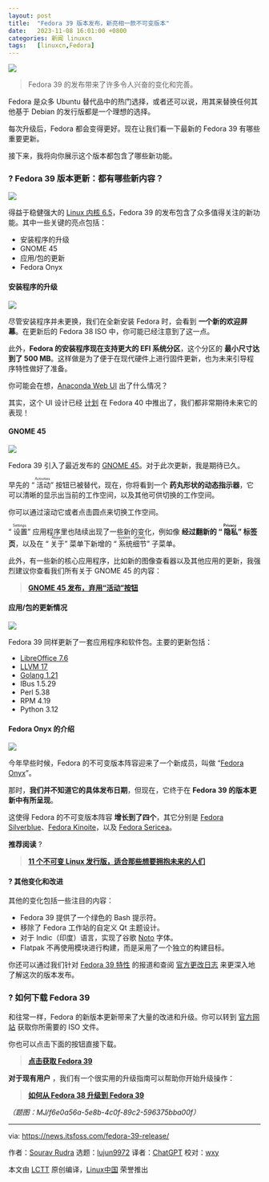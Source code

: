 ```yaml
---
layout: post
title:	"Fedora 39 版本发布，新亮相一款不可变版本"
date:	2023-11-08 16:01:00 +0800 
categories:	新闻 linuxcn 
tags:	[linuxcn,Fedora]
---
```



![](/Asserts/Images/album/202311/08/160126z6pyyg7t7iiagzzz.png)



> 
> Fedora 39 的发布带来了许多令人兴奋的变化和完善。
> 
> 
> 


Fedora 是众多 Ubuntu 替代品中的热门选择，或者还可以说，用其来替换任何其他基于 Debian 的发行版都是一个理想的选择。


每次升级后，Fedora 都会变得更好。现在让我们看一下最新的 Fedora 39 有哪些重要更新。


接下来，我将向你展示这个版本都包含了哪些新功能。


### ? Fedora 39 版本更新：都有哪些新内容？


![](/Asserts/Images/album/202311/08/160148sup4uu0n8zullepb.png)


得益于稳健强大的 [Linux 内核 6.5](https://news.itsfoss.com/linux-kernel-6-5-release/)，Fedora 39 的发布包含了众多值得关注的新功能。其中一些关键的亮点包括：


* 安装程序的升级
* GNOME 45
* 应用/包的更新
* Fedora Onyx


#### 安装程序的升级


![](/Asserts/Images/album/202311/08/160149ucrsi6h36urcsrzc.png)


尽管安装程序并未更换，我们在全新安装 Fedora 时，会看到 **一个新的欢迎屏幕**。在更新后的 Fedora 38 ISO 中，你可能已经注意到了这一点。


此外，**Fedora 的安装程序现在支持更大的 EFI 系统分区**，这个分区的 **最小尺寸达到了 500 MB**。这样做是为了便于在现代硬件上进行固件更新，也为未来引导程序特性做好了准备。


你可能会在想，[Anaconda Web UI](https://news.itsfoss.com/fedora-new-web-ui-install-dev/) 出了什么情况？


其实，这个 UI 设计已经 [计划](https://fedoraproject.org/wiki/Changes/AnacondaWebUIforFedoraWorkstation) 在 Fedora 40 中推出了，我们都非常期待未来它的表现！


#### GNOME 45


![](/Asserts/Images/album/202311/08/160149v07z80oj37oqe0ja.png)


Fedora 39 引入了最近发布的 [GNOME 45](https://news.itsfoss.com/gnome-45-release/)。对于此次更新，我是期待已久。


早先的 “<ruby> 活动 <rt>  Activities </rt></ruby>” 按钮已被替代，现在，你将看到一个 **药丸形状的动态指示器**，它可以清晰的显示出当前的工作空间，以及其他可供切换的工作空间。


你可以通过滚动它或者点击圆点来切换工作空间。


“<ruby> 设置 <rt>  Settings </rt></ruby>” 应用程序里也陆续出现了一些新的变化，例如像 **经过翻新的 “<ruby> 隐私 <rt>  Privacy </rt></ruby>” 标签页**，以及在 “<ruby> 关于 <rt>  About </rt></ruby>” 菜单下新增的 “<ruby> 系统细节 <rt>  System Details </rt></ruby>” 子菜单。


此外，有一些新的核心应用程序，比如新的图像查看器以及其他应用的更新，我强烈建议你查看我们所有关于 GNOME 45 的内容：



> 
> **[GNOME 45 发布，弃用“活动”按钮](/article-16215-1.html)**
> 
> 
> 


#### 应用/包的更新情况


![](/Asserts/Images/album/202311/08/160150sql4z2uoul4l3uf2.png)


Fedora 39 同样更新了一套应用程序和软件包。主要的更新包括：


* [LibreOffice 7.6](https://news.itsfoss.com/libreoffice-7-6/)
* [LLVM 17](https://releases.llvm.org/17.0.1/docs/ReleaseNotes.html)
* [Golang 1.21](https://go.dev/blog/go1.21)
* IBus 1.5.29
* Perl 5.38
* RPM 4.19
* Python 3.12


#### Fedora Onyx 的介绍


![](/Asserts/Images/album/202311/08/160150gqnbd0qsz5fgl6u5.png)


今年早些时候，Fedora 的不可变版本阵容迎来了一个新成员，叫做 “[Fedora Onyx](https://news.itsfoss.com/fedora-onyx-official/)”。


那时，**我们并不知道它的具体发布日期**，但现在，它终于在 **Fedora 39 的版本更新中有所呈现**。


这使得 Fedora 的不可变版本阵容 **增长到了四个**，其它分别是 [Fedora Silverblue](https://silverblue.fedoraproject.org/)、[Fedora Kinoite](https://kinoite.fedoraproject.org/)，以及 [Fedora Sericea](https://fedoraproject.org/sericea/)。


**推荐阅读** ?



> 
> **[11 个不可变 Linux 发行版，适合那些想要拥抱未来的人们](/article-15841-1.html)**
> 
> 
> 


#### ?️ 其他变化和改进


其他的变化包括一些注目的内容：


* Fedora 39 提供了一个绿色的 Bash 提示符。
* 移除了 Fedora 工作站的自定义 Qt 主题设计。
* 对于 Indic（印度）语言，实现了谷歌 [Noto](https://fonts.google.com/noto) 字体。
* Flatpak 不再使用模块进行构建，而是采用了一个独立的构建目标。


你还可以通过我们针对 [Fedora 39 特性](/article-16207-1.html) 的报道和查阅 [官方更改日志](https://fedoraproject.org/wiki/Releases/39/ChangeSet) 来更深入地了解这次的版本发布。


### ? 如何下载 Fedora 39


和往常一样，Fedora 的新版本更新带来了大量的改进和升级。你可以转到 [官方网站](https://fedoraproject.org/workstation/download/) 获取你所需要的 ISO 文件。


你也可以点击下面的按钮直接下载。



> 
> **[点击获取 Fedora 39](https://fedoraproject.org/workstation/download/)**
> 
> 
> 


**对于现有用户** ，我们有一个很实用的升级指南可以帮助你开始升级操作：



> 
> **[如何从 Fedora 38 升级到 Fedora 39](https://itsfoss.com/upgrade-fedora-version/)**
> 
> 
> 


*（题图：MJ/f6e0a56a-5e8b-4c0f-89c2-596375bba00f）*




---


via: <https://news.itsfoss.com/fedora-39-release/>


作者：[Sourav Rudra](https://news.itsfoss.com/author/sourav/) 选题：[lujun9972](https://github.com/lujun9972) 译者：[ChatGPT](https://linux.cn/lctt/ChatGPT) 校对：[wxy](https://github.com/wxy)


本文由 [LCTT](https://github.com/LCTT/TranslateProject) 原创编译，[Linux中国](https://linux.cn/) 荣誉推出
